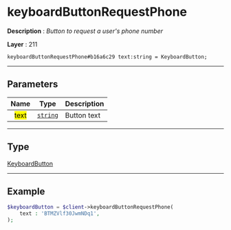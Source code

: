 # keyboardButtonRequestPhone

**Description** : *Button to request a user&#039;s phone number*

**Layer** : 211

```tl
keyboardButtonRequestPhone#b16a6c29 text:string = KeyboardButton;
```

---

## Parameters

| Name | Type | Description |
| :---: | :---: | :--- |
| <mark>text</mark> | [`string`](type/string) | Button text |

---

## Type

[KeyboardButton](type/KeyboardButton)

---

## Example

```php
$keyboardButton = $client->keyboardButtonRequestPhone(
	text : 'BTMZVlf30JwmNDq1',
);
```
